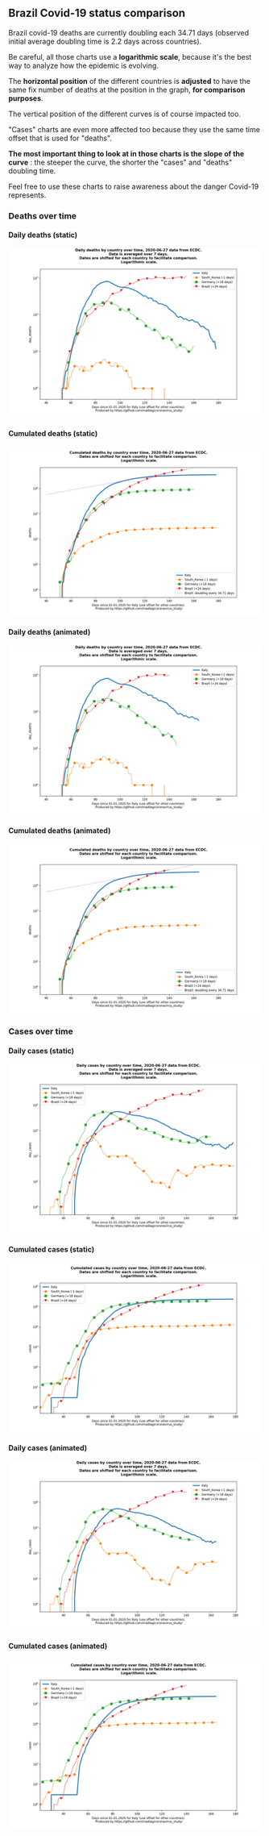 ## Brazil Covid-19 status comparison 

Brazil covid-19 deaths are currently doubling each 34.71 days (observed initial average doubling time is 2.2 days across countries).



Be careful, all those charts use a **logarithmic scale**, because it's the best way to analyze how the epidemic is evolving.
 
The **horizontal position** of the different countries is **adjusted** to have the same fix number of deaths at the position in the graph, **for comparison purposes**.

The vertical position of the different curves is of course impacted too.

"Cases" charts are even more affected too because they use the same time offset that is used for "deaths".

**The most important thing to look at in those charts is the slope of the curve** : the steeper the curve, the shorter the "cases" and "deaths" doubling time.

Feel free to use these charts to raise awareness about the danger Covid-19 represents. 


 
### Deaths over time
 
#### Daily deaths (static)
![Brazil covid-19 daily deaths static chart](https://raw.githubusercontent.com/madlag/coronavirus_study/master/notebooks/graphs/2020-06-27/countries/Brazil/2020-06-27_Brazil_day_deaths.png "Brazil covid-19 day_deaths static chart")   
 
#### Cumulated deaths (static)
![Brazil covid-19 cumulated deaths static chart](https://raw.githubusercontent.com/madlag/coronavirus_study/master/notebooks/graphs/2020-06-27/countries/Brazil/2020-06-27_Brazil_deaths.png "Brazil covid-19 deaths static chart")   
 
#### Daily deaths (animated)
![Brazil covid-19 daily deaths animated chart](https://raw.githubusercontent.com/madlag/coronavirus_study/master/notebooks/graphs/2020-06-27/countries/Brazil/2020-06-27_Brazil_day_deaths.gif "Brazil covid-19 day_deaths animated chart")   
 
#### Cumulated deaths (animated)
![Brazil covid-19 cumulated deaths animated chart](https://raw.githubusercontent.com/madlag/coronavirus_study/master/notebooks/graphs/2020-06-27/countries/Brazil/2020-06-27_Brazil_deaths.gif "Brazil covid-19 deaths animated chart")   

 
### Cases over time
 
#### Daily cases (static)
![Brazil covid-19 daily cases static chart](https://raw.githubusercontent.com/madlag/coronavirus_study/master/notebooks/graphs/2020-06-27/countries/Brazil/2020-06-27_Brazil_day_cases.png "Brazil covid-19 day_cases static chart")   
 
#### Cumulated cases (static)
![Brazil covid-19 cumulated cases static chart](https://raw.githubusercontent.com/madlag/coronavirus_study/master/notebooks/graphs/2020-06-27/countries/Brazil/2020-06-27_Brazil_cases.png "Brazil covid-19 cases static chart")   
 
#### Daily cases (animated)
![Brazil covid-19 daily cases animated chart](https://raw.githubusercontent.com/madlag/coronavirus_study/master/notebooks/graphs/2020-06-27/countries/Brazil/2020-06-27_Brazil_day_cases.gif "Brazil covid-19 day_cases animated chart")   
 
#### Cumulated cases (animated)
![Brazil covid-19 cumulated cases animated chart](https://raw.githubusercontent.com/madlag/coronavirus_study/master/notebooks/graphs/2020-06-27/countries/Brazil/2020-06-27_Brazil_cases.gif "Brazil covid-19 cases animated chart")   

